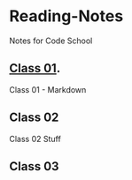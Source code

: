 # Reading-Notes
Notes for Code School

## [Class 01](/Reading-Notes/Class01).

Class 01 - Markdown

## Class 02

Class 02 Stuff

## Class 03